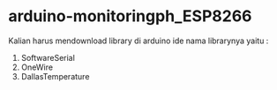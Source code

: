 # arduino-monitoringph_ESP8266

Kalian harus mendownload library di arduino ide 
nama librarynya yaitu : 
1. SoftwareSerial
2. OneWire
3. DallasTemperature
